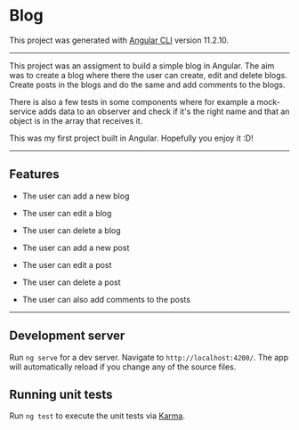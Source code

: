 # Blog

This project was generated with [Angular CLI](https://github.com/angular/angular-cli) version 11.2.10.

------------------------------

This project was an assigment to build a simple blog in Angular. The aim was to create a blog where there the user can create, edit and delete blogs. Create posts in the blogs and do the same and add comments to the blogs.

There is also a few tests in some components where for example a mock-service adds data to an observer and check if it's the right name and that an object is in the array that receives it.

This was my first project built in Angular. Hopefully you enjoy it :D!

------------------------------

## Features

- The user can add a new blog
- The user can edit a blog
- The user can delete a blog



- The user can add a new post 
- The user can edit a post 
- The user can delete a post

- The user can also add comments to the posts

------------------------------

## Development server

Run `ng serve` for a dev server. Navigate to `http://localhost:4200/`. The app will automatically reload if you change any of the source files.

## Running unit tests

Run `ng test` to execute the unit tests via [Karma](https://karma-runner.github.io).
